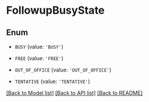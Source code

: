 # FollowupBusyState


## Enum

* `BUSY` (value: `'BUSY'`)

* `FREE` (value: `'FREE'`)

* `OUT_OF_OFFICE` (value: `'OUT_OF_OFFICE'`)

* `TENTATIVE` (value: `'TENTATIVE'`)

[[Back to Model list]](../README.md#documentation-for-models) [[Back to API list]](../README.md#documentation-for-api-endpoints) [[Back to README]](../README.md)


